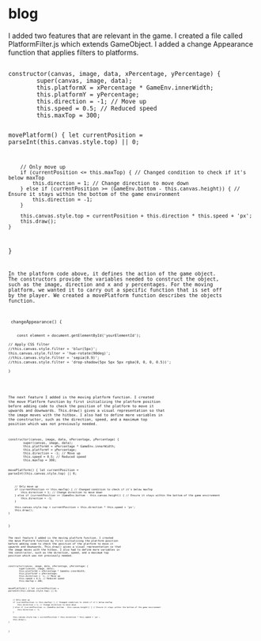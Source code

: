 # blog

I added two features that are relevant in the game. 
I created a file called PlatformFilter.js which extends GameObject. I added a change Appearance function that applies filters to platforms.

<code>
constructor(canvas, image, data, xPercentage, yPercentage) {
        super(canvas, image, data);
        this.platformX = xPercentage * GameEnv.innerWidth;
        this.platformY = yPercentage;
        this.direction = -1; // Move up
        this.speed = 0.5; // Reduced speed
        this.maxTop = 300;


movePlatform() {
        let currentPosition = parseInt(this.canvas.style.top) || 0;

        // Only move up
        if (currentPosition <= this.maxTop) { // Changed condition to check if it's below maxTop
            this.direction = 1; // Change direction to move down
        } else if (currentPosition >= (GameEnv.bottom - this.canvas.height)) { // Ensure it stays within the bottom of the game environment
            this.direction = -1;
        }

        this.canvas.style.top = currentPosition + this.direction * this.speed + 'px';
        this.draw();
    }
}
<code>

In the platform code above, it defines the action of the game object. The constructors provide the variables needed to construct the object, such as the image, direction and x and y percentages. For the moving platform, we wanted it to carry out a specific function that is set off by the player. We created a movePlatform function describes the objects function. 

<code>
 changeAppearance() {
       
        const element = document.getElementById('yourElementId');
    
    // Apply CSS filter
    //this.canvas.style.filter = 'blur(5px)';
    this.canvas.style.filter = 'hue-rotate(90deg)';
    //this.canvas.style.filter = 'sepia(0.9)';
    //this.canvas.style.filter = 'drop-shadow(5px 5px 5px rgba(0, 0, 0, 0.5))';

    }
<code>




The next feature I added is the moving platform function. I created the move Platform function by first initializing the platform position before adding code to check the position of the platform to move it upwards and downwards. This.draw() gives a visual representation so that the image moves with the hitbox. I also had to define more variables in the constructor, such as the direction, speed, and a maximum top position which was not previously needed. 

<code>
constructor(canvas, image, data, xPercentage, yPercentage) {
        super(canvas, image, data);
        this.platformX = xPercentage * GameEnv.innerWidth;
        this.platformY = yPercentage;
        this.direction = -1; // Move up
        this.speed = 0.5; // Reduced speed
        this.maxTop = 300;


movePlatform() {
        let currentPosition = parseInt(this.canvas.style.top) || 0;

        // Only move up
        if (currentPosition <= this.maxTop) { // Changed condition to check if it's below maxTop
            this.direction = 1; // Change direction to move down
        } else if (currentPosition >= (GameEnv.bottom - this.canvas.height)) { // Ensure it stays within the bottom of the game environment
            this.direction = -1;
        }

        this.canvas.style.top = currentPosition + this.direction * this.speed + 'px';
        this.draw();
    }
}
<code>

The next feature I added is the moving platform function. I created the move Platform function by first initializing the platform position before adding code to check the position of the platform to move it upwards and downwards. This.draw() gives a visual representation so that the image moves with the hitbox. I also had to define more variables in the constructor, such as the direction, speed, and a maximum top position which was not previously needed. 

<code>
constructor(canvas, image, data, xPercentage, yPercentage) {
        super(canvas, image, data);
        this.platformX = xPercentage * GameEnv.innerWidth;
        this.platformY = yPercentage;
        this.direction = -1; // Move up
        this.speed = 0.5; // Reduced speed
        this.maxTop = 300;


movePlatform() {
        let currentPosition = parseInt(this.canvas.style.top) || 0;

        // Only move up
        if (currentPosition <= this.maxTop) { // Changed condition to check if it's below maxTop
            this.direction = 1; // Change direction to move down
        } else if (currentPosition >= (GameEnv.bottom - this.canvas.height)) { // Ensure it stays within the bottom of the game environment
            this.direction = -1;
        }

        this.canvas.style.top = currentPosition + this.direction * this.speed + 'px';
        this.draw();
    }
}
<code>
